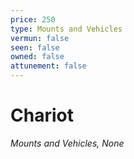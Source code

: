 ```yaml
---
price: 250
type: Mounts and Vehicles
vermun: false
seen: false
owned: false
attunement: false
---
```

# Chariot

*Mounts and Vehicles, None*